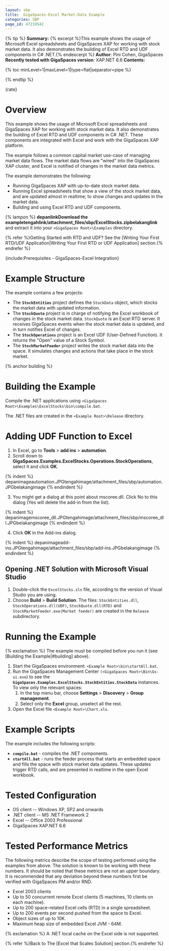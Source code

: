 ```yaml
---
layout: sbp
title:  GigaSpaces-Excel Market-Data Example
categories: SBP
page_id: 47219542
---
```



{% tip %}
**Summary:** {% excerpt %}This example shows the usage of Microsoft Excel spreadsheets and GigaSpaces XAP for working with stock market data. It also demonstrates the building of Excel RTD and UDF components in C# .NET.{% endexcerpt %}
**Author**: Pini Cohen, GigaSpaces
**Recently tested with GigaSpaces version**: XAP.NET 6.6
**Contents:**

{% toc minLevel=1|maxLevel=1|type=flat|separator=pipe %}

{% endtip %}

{rate}

# Overview

This example shows the usage of Microsoft Excel spreadsheets and GigaSpaces XAP for working with stock market data. It also demonstrates the building of Excel RTD and UDF components in C# .NET. These components are integrated with Excel and work with the GigaSpaces XAP platform.

The example follows a common capital market use-case of managing market data flows. The market data flows are "wired" into the GigaSpaces XAP cluster, and Excel is notified of changes in the market data metrics.

The example demonstrates the following:
- Running GigaSpaces XAP with up-to-date stock market data.
- Running Excel spreadsheets that show a view of the stock market data, and are updated almost in realtime; to show changes and updates in the market data.
- Building and using Excel RTD and UDF components.

{% lampon %} **depanlinkDownload the exampletengahlink/attachment_files/sbp/ExcelStocks.zipbelakanglink** and extract it into your `<GigaSpaces Root>\Examples` directory.

{% refer %}Getting Started with RTD and UDF? See the [Writing Your First RTD/UDF Application|Writing Your First RTD or UDF Application] section.{% endrefer %}

{include:Prerequisites - GigaSpaces-Excel Integration}

# Example Structure

The example contains a few projects:
- The **`StockEntities`** project defines the `StockData` object, which stocks the market data with updated information.
- The **`StockQuote`** project is in charge of notifying the Excel workbook of changes in the stock market data. `StockQuote` is an Excel RTD server. It receives GigaSpaces events when the stock market data is updated, and in turn notifies Excel of changes.
- The **`StockOperations`** project is an Excel UDF (User-Defined Function). It returns the "Open" value of a Stock Symbol.
- The **`StockMarketFeeder`** project writes the stock market data into the space. It simulates changes and actions that take place in the stock market.

{% anchor building %}

# Building the Example

Compile the .NET applications using `<GigaSpaces Root>\Examples\ExcelStocks\bin\compile.bat`.

The .NET files are created in the `<Example Root>\Release` directory.

# Adding UDF Function to Excel

1. In Excel, go to **Tools** > **add ins** > **automation**.
2. Scroll down to **GigaSpaces.Examples.ExcelStocks.Operations.StockOperations**, select it and click **OK**.

{% indent %}
depanimageautomation.JPGtengahimage/attachment_files/sbp/automation.JPGbelakangimage
{% endindent %}

3. You might get a dialog at this point about mscoree.dll. Click No to this dialog (Yes will delete the add-in from the list).

{% indent %}
depanimagemscoree_dll.JPGtengahimage/attachment_files/sbp/mscoree_dll.JPGbelakangimage
{% endindent %}

4. Click **OK** in the Add-ins dialog.

{% indent %}
depanimageadd-ins.JPGtengahimage/attachment_files/sbp/add-ins.JPGbelakangimage
{% endindent %}


## Opening .NET Solution with Microsoft Visual Studio

1. Double-click the `ExcelStocks.sln` file, according to the version of Visual Studio you are using.
2. Choose **Build** > **Build Solution**. The files: `StockEntities.dll`, `StockOperations.dll(UDF)`, `StockQuote.dll(RTD)` and `StockMarketFeeder.exe(Market feeder)`  are created in the `Release` subdirectory.

# Running the Example

{% exclamation %} The example must be compiled before you run it (see [Building the Example|#building] above).
1. Start the GigaSpaces environment: `<Example Root>\bin\startAll.bat`.
2. Run the GigaSpaces Management Center `(<GigaSpaces Root>\Bin\Gs-ui.exe`) to see the **`GigaSpaces.Examples.ExcelStocks.StockEntities.StockData`** instances. To view only the relevant spaces:
    1. In the top menu bar, choose **Settings** > **Discovery** > **Group management**.
    2. Select only the **Excel** group, unselect all the rest.
3. Open the Excel file `<Example Root>\Chart.xls`.

# Example Scripts

The example includes the following scripts:
- **`compile.bat`** - compiles the .NET components.
- **`startAll.bat`** - runs the feeder process that starts an embedded space and fills the space with stock market data updates. These updates trigger RTD calls, and are presented in realtime in the open Excel workbook.

# Tested Configuration

- OS client -- Windows XP, SP2 and onwards
- .NET client -- MS .NET Framework 2
- Excel -- Office 2003 Professional
- GigaSpaces XAP.NET 6.6

# Tested Performance Metrics

The following metrics describe the scope of testing performed using the examples from above. The solution is known to be working with these numbers. It should be noted that these metrics are not an upper boundary. It is recommended that any deviation beyond these numbers first be verified with GigaSpaces PM and/or RND.
- Excel 2003 clients
- Up to 50 concurrent remote Excel clients (5 machines, 10 clients on each machine).
- Up to 200 space-related Excel cells (RTD) in a single spreadsheet.
- Up to 200 events per second pushed from the space to Excel.
- Object sizes of up to 10K.
- Maximum heap size of embedded Excel JVM - 64M.

{% exclamation %} A .NET local cache on the Excel side is not supported.

{% refer %}Back to The [Excel that Scales Solution] section.{% endrefer %}